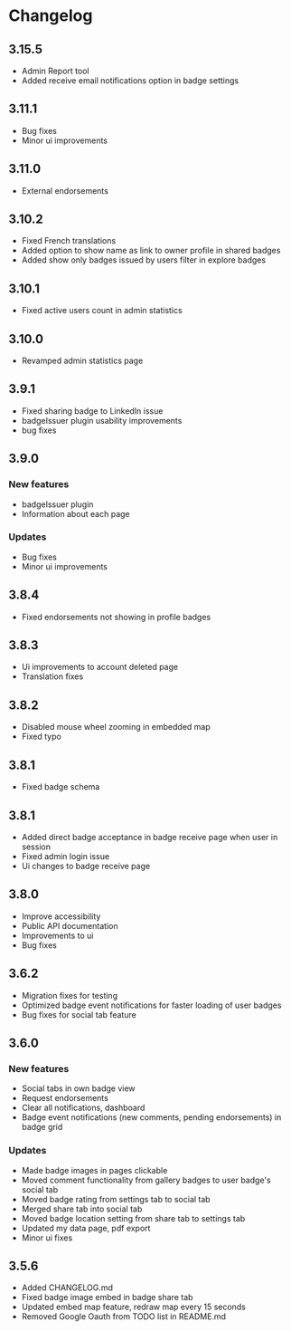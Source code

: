 # Changelog
## 3.15.5
- Admin Report tool
- Added receive email notifications option in badge settings



## 3.11.1
- Bug fixes
- Minor ui improvements

## 3.11.0
- External endorsements

## 3.10.2
- Fixed French translations
- Added option to show name as link to owner profile in shared badges
- Added show only badges issued by users filter in explore badges

## 3.10.1
- Fixed active users count in admin statistics

## 3.10.0
- Revamped admin statistics page

## 3.9.1
- Fixed sharing badge to LinkedIn issue
- badgeIssuer plugin usability improvements
- bug fixes

## 3.9.0

### New features
- badgeIssuer plugin
- Information about each page

### Updates
- Bug fixes
- Minor ui improvements

## 3.8.4
 -  Fixed endorsements not showing in profile badges

## 3.8.3
 - Ui improvements to account deleted page
 - Translation fixes

## 3.8.2
 - Disabled mouse wheel zooming in embedded map
 - Fixed typo

## 3.8.1
 - Fixed badge schema

## 3.8.1
 - Added direct badge acceptance in badge receive page when user in session
 - Fixed admin login issue
 - Ui changes to badge receive page

## 3.8.0
 - Improve accessibility
 - Public API documentation
 - Improvements to ui
 - Bug fixes

## 3.6.2
 - Migration fixes for testing
 - Optimized badge event notifications for faster loading of user badges
 - Bug fixes for social tab feature

## 3.6.0

### New features
 - Social tabs in own badge view
 - Request endorsements
 - Clear all notifications, dashboard
 - Badge event notifications (new comments, pending endorsements) in badge grid

###  Updates

- Made badge images in pages clickable
- Moved comment functionality from gallery badges to user badge's social tab
- Moved badge rating from settings tab to social tab
- Merged share tab into social tab
- Moved badge location setting from share tab to settings tab
- Updated my data page, pdf export
- Minor ui fixes


## 3.5.6

- Added CHANGELOG.md
- Fixed badge image embed in badge share tab
- Updated embed map feature, redraw map every 15 seconds
- Removed Google Oauth from TODO list in README.md
